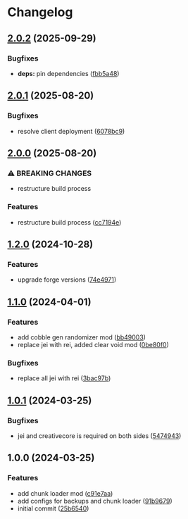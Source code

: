 # Changelog

## [2.0.2](https://github.com/crafthippie/skyblock/compare/v2.0.1...v2.0.2) (2025-09-29)


### Bugfixes

* **deps:** pin dependencies ([fbb5a48](https://github.com/crafthippie/skyblock/commit/fbb5a483a19c5aa8aee31f4db5e60fc96cf84a01))

## [2.0.1](https://github.com/crafthippie/skyblock/compare/v2.0.0...v2.0.1) (2025-08-20)


### Bugfixes

* resolve client deployment ([6078bc9](https://github.com/crafthippie/skyblock/commit/6078bc95379429af17c17097f2a6b42f153789c5))

## [2.0.0](https://github.com/crafthippie/skyblock/compare/v1.2.0...v2.0.0) (2025-08-20)


### ⚠ BREAKING CHANGES

* restructure build process

### Features

* restructure build process ([cc7194e](https://github.com/crafthippie/skyblock/commit/cc7194e5f021a7891f5d6527b21e92651b317762))

## [1.2.0](https://github.com/crafthippie/skyblock/compare/v1.1.0...v1.2.0) (2024-10-28)


### Features

* upgrade forge versions ([74e4971](https://github.com/crafthippie/skyblock/commit/74e49718bc65e65c141e6672984aff1b8fabb082))

## [1.1.0](https://github.com/crafthippie/skyblock/compare/v1.0.1...v1.1.0) (2024-04-01)


### Features

* add cobble gen randomizer mod ([bb49003](https://github.com/crafthippie/skyblock/commit/bb49003d02df1686e638a93345d677a97da3efc3))
* replace jei with rei, added clear void mod ([0be80f0](https://github.com/crafthippie/skyblock/commit/0be80f003cf86bca0318de2bca62ce365925d77e))


### Bugfixes

* replace all jei with rei ([3bac97b](https://github.com/crafthippie/skyblock/commit/3bac97b86330c55d3ec7a248857597a8e9b9e3e3))

## [1.0.1](https://github.com/crafthippie/skyblock/compare/v1.0.0...v1.0.1) (2024-03-25)


### Bugfixes

* jei and creativecore is required on both sides ([5474943](https://github.com/crafthippie/skyblock/commit/5474943b4f5ae6f21b9f1acf0bc5666a49cbee2b))

## 1.0.0 (2024-03-25)


### Features

* add chunk loader mod ([c91e7aa](https://github.com/crafthippie/skyblock/commit/c91e7aada9b9d79e25e373d84204e4500ccecb6e))
* add configs for backups and chunk loader ([91b9679](https://github.com/crafthippie/skyblock/commit/91b9679d3df53a78b8ac95f97752d612b57dba94))
* initial commit ([25b6540](https://github.com/crafthippie/skyblock/commit/25b6540619375bb237d147f406f4f6087c3afa0c))
